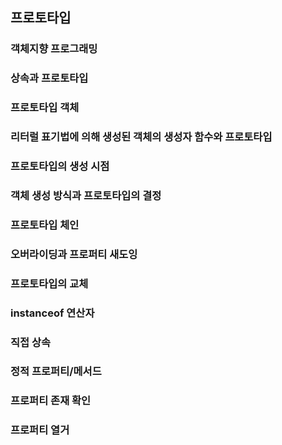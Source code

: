 ## 프로토타입

### 객체지향 프로그래밍

### 상속과 프로토타입

### 프로토타입 객체

### 리터럴 표기법에 의해 생성된 객체의 생성자 함수와 프로토타입

### 프로토타입의 생성 시점

### 객체 생성 방식과 프로토타입의 결정

### 프로토타입 체인

### 오버라이딩과 프로퍼티 새도잉

### 프로토타입의 교체

### instanceof 연산자

### 직접 상속

### 정적 프로퍼티/메서드

### 프로퍼티 존재 확인

### 프로퍼티 열거
